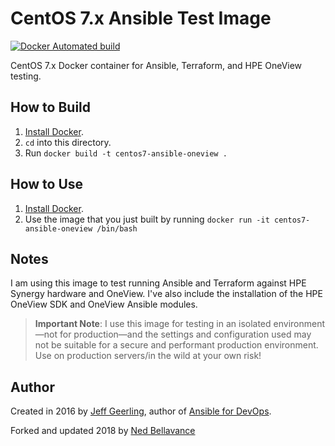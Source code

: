 # CentOS 7.x Ansible Test Image

[![Docker Automated build](https://img.shields.io/docker/automated/geerlingguy/docker-centos7-ansible.svg?maxAge=2592000)](https://hub.docker.com/r/geerlingguy/docker-centos7-ansible/)

CentOS 7.x Docker container for Ansible, Terraform, and HPE OneView testing.

## How to Build

  1. [Install Docker](https://docs.docker.com/engine/installation/).
  2. `cd` into this directory.
  3. Run `docker build -t centos7-ansible-oneview .`

## How to Use

  1. [Install Docker](https://docs.docker.com/engine/installation/).
  2. Use the image that you just built by running `docker run -it centos7-ansible-oneview /bin/bash`
  
## Notes

I am using this image to test running Ansible and Terraform against HPE Synergy hardware and OneView.  I've also include the installation of the HPE OneView SDK and OneView Ansible modules. 

> **Important Note**: I use this image for testing in an isolated environment—not for production—and the settings and configuration used may not be suitable for a secure and performant production environment. Use on production servers/in the wild at your own risk!

## Author

Created in 2016 by [Jeff Geerling](http://jeffgeerling.com/), author of [Ansible for DevOps](https://www.ansiblefordevops.com/).

Forked and updated 2018 by [Ned Bellavance](https://nedinthecloud.com)
